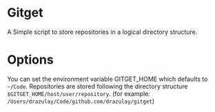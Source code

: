 # Gitget
A Simple script to store repositories in a logical directory structure.

# Options
You can set the environment variable GITGET_HOME which defaults to `~/Code`.
Repositories are stored following the directory structure `$GITGET_HOME/host/user/repository`.
(for example: `/Users/drazulay/Code/github.com/drazulay/gitget`)

